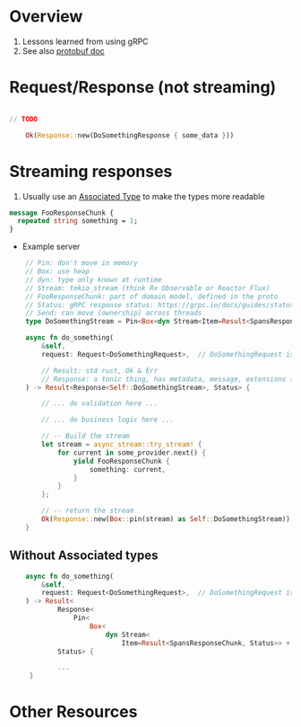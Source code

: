 # Overview
1. Lessons learned from using gRPC
1. See also [protobuf doc](./protobuf.md)


# Request/Response (not streaming)
```rust

// TODO

    Ok(Response::new(DoSomethingResponse { some_data }))
```


# Streaming responses
1. Usually use an [Associated Type](TODO) to make the types more readable

```proto
message FooResponseChunk {
  repeated string something = 1;
}
```

- Example server
```rust
    // Pin: don't move in memory
    // Box: use heap
    // dyn: type only known at runtime
    // Stream: tokio_stream (think Rx Observable or Reactor Flux)
    // FooResponseChunk: part of domain model, defined in the proto
    // Status: gRPC response status: https://grpc.io/docs/guides/status-codes
    // Send: can move (ownership) across threads
    type DoSomethingStream = Pin<Box<dyn Stream<Item=Result<SpansResponseChunk, Status>> + Send>>;

    async fn do_something(
        &self,
        request: Request<DoSomethingRequest>,  // DoSomethingRequest is defined in a proto

        // Result: std rust, Ok & Err
        // Response: a tonic thing, has metadata, message, extensions (arbitrary kv pairs)
    ) -> Result<Response<Self::DoSomethingStream>, Status> {

        // ... do validation here ...

        // ... do business logic here ...

        // -- Build the stream
        let stream = async_stream::try_stream! {
            for current in some_provider.next() {
                yield FooResponseChunk {
                    something: current,
                }
            }
        };

        // -- return the stream
        Ok(Response::new(Box::pin(stream) as Self::DoSomethingStream))
    }
```

## Without Associated types
```rust
    async fn do_something(
        &self,
        request: Request<DoSomethingRequest>,  // DoSomethingRequest is defined in a proto
    ) -> Result<
            Response<
                Pin<
                    Box<
                        dyn Stream<
                            Item=Result<SpansResponseChunk, Status>> + Send>>>,
            Status> {

            ...
     }
```



# Other Resources

